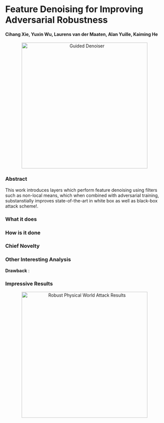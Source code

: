 # Feature Denoising for Improving Adversarial Robustness

#### Cihang Xie, Yuxin Wu, Laurens van der Maaten, Alan Yuille, Kaiming He

<p align="center">
  <img src="img/guided_denoiser.png" height="400" title="Guided Denoiser">
</p>

### Abstract
This work introduces layers which perform feature denoising using filters such as non-local means, which when combined with adversarial training, substanstially improves state-of-the-art in white box as well as black-box attack scheme!.
### What it does

### How is it done


### Chief Novelty


### Other Interesting Analysis


**Drawback** :  


### Impressive Results


<p align="center">
  <img src="img/phy_attack_results.png" height="400" title="Robust Physical World Attack Results">
</p>
